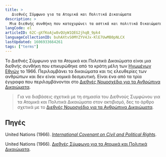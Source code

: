 ```yaml
---
title: >
   Διεθνές Σύμφωνο για τα Ατομικά και Πολιτικά Δικαιώματα
description: >
  Μια διεθνής συνθήκη που κατοχυρώνει τα αστικά και πολιτικά δικαιώματα των ανθρώπων
langCode: el
articleID: 62C-gXfKoAjw8vQUyW1QEG2jhqB_9pk4
languageCollectionID: buhAXtvS0MYZYV4Jx-KlE7UwMB0pNLCX
lastUpdated: 1606933664261
tags: ["terms"]
---
```


Το Διεθνές Σύμφωνο για τα Ατομικά και Πολιτικά Δικαιώματα είναι μια διεθνής συνθήκη που επικυρώθηκε από τα κράτη μέλη των [Ηνωμένων Εθνών](/el/united-nations) το 1966. Περιλαμβάνει τα δικαιώματα και τις ελευθερίες των ανθρώπων και δεν είναι νομικά δεσμευτική. Είναι ένα από τα τρία έγγραφα που περιλαμβάνονται στο [Διεθνές Νομοσχέδιο για τα Ανθρώπινα Δικαιώματα](/el/rights/international-bill-of-human-rights).

> Για να διαβάσεις σχετικά με τη σημασία του Διεθνούς Συμφώνου για τα Ατομικά και Πολιτικά Δικαιώματα στον ακτιβισμό, δες το άρθρο σχετικά με το [Διεθνές Νομοσχέδιο για τα Ανθρώπινα Δικαιώματα](/el/rights/international-bill-of-human-rights).

## Πηγές

United Nations (1966). [_International Covenant on Civil and Political Rights_](https://www.ohchr.org/en/professionalinterest/pages/ccpr.aspx).

United Nations (1966). [Διεθνές Σύμφωνο για τα Ατομικά και Πολιτικά Δικαιώματα](https://www.refworld.org/cgi-bin/texis/vtx/rwmain/opendocpdf.pdf?reldoc=y&docid=4bd686e52).